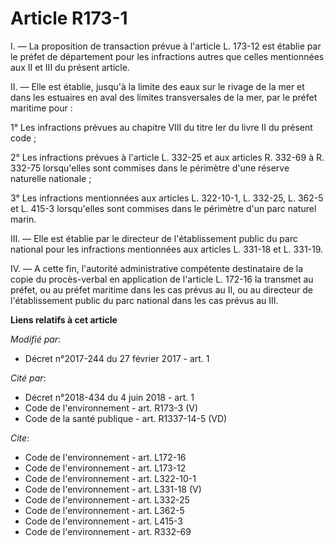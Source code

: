 # Article R173-1

I. ― La proposition de transaction prévue à l'article L. 173-12 est établie par le préfet de département pour les infractions
autres que celles mentionnées aux II et III du présent article. 

II. ― Elle est établie, jusqu'à la limite des eaux sur le rivage de la mer et dans les estuaires en aval des limites
transversales de la mer, par le préfet maritime pour : 

1° Les infractions prévues au chapitre VIII du titre Ier du livre II du présent code ; 

2° Les infractions prévues à l'article L. 332-25 et aux articles R. 332-69 à R. 332-75 lorsqu'elles sont commises dans le
périmètre d'une réserve naturelle nationale ; 

3° Les infractions mentionnées aux articles L. 322-10-1, L. 332-25, L. 362-5 et L. 415-3 lorsqu'elles sont commises dans le
périmètre d'un parc naturel marin. 

III. ― Elle est établie par le directeur de l'établissement public du parc national pour les infractions mentionnées aux
articles L. 331-18 et L. 331-19. 

IV. ― A cette fin, l'autorité administrative compétente destinataire de la copie du procès-verbal en application de l'article
L. 172-16 la transmet au préfet, ou au préfet maritime dans les cas prévus au II, ou au directeur de l'établissement public
du parc national dans les cas prévus au III.

**Liens relatifs à cet article**

_Modifié par_:

  - Décret n°2017-244 du 27 février 2017 - art. 1

_Cité par_:

  - Décret n°2018-434 du 4 juin 2018 - art. 1
  - Code de l'environnement - art. R173-3 (V)
  - Code de la santé publique - art. R1337-14-5 (VD)

_Cite_:

  - Code de l'environnement - art. L172-16
  - Code de l'environnement - art. L173-12
  - Code de l'environnement - art. L322-10-1
  - Code de l'environnement - art. L331-18 (V)
  - Code de l'environnement - art. L332-25
  - Code de l'environnement - art. L362-5
  - Code de l'environnement - art. L415-3
  - Code de l'environnement - art. R332-69
